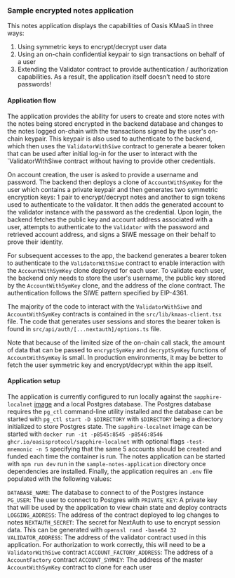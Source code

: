 ### Sample encrypted notes application

This notes application displays the capabilities of Oasis KMaaS in three ways:
1. Using symmetric keys to encrypt/decrypt user data
2. Using an on-chain confidential keypair to sign transactions on behalf of a user
3. Extending the Validator contract to provide authentication / authorization capabilities. As a result, the application itself
doesn't need to store passwords! 

#### Application flow

The application provides the ability for users to create and store notes with the notes being stored encrypted in the backend database
and changes to the notes logged on-chain with the transactions signed by the user's on-chain keypair. This keypair is also used to 
authenticate to the backend, which then uses the `ValidatorWithSiwe` contract to generate a bearer token that can be used after initial log-in
for the user to interact with the `ValidatorWithSiwe contract without having to provide other credentials. 

On account creation, the user is asked to provide a username and password. The backend then deploys a clone of `AccountWithSymKey` for the user
which contains a private keypair and then generates two symmetric encryption keys: 1 pair to encrypt/decrypt notes and another to sign tokens
used to authenticate to the validator. It then adds the generated account to the validator instance with the password as the credential. Upon login,
the backend fetches the public key and account address associated with a user, attempts to authenticate to the `Validator` with the password and retrieved
account address, and signs a SIWE message on their behalf to prove their identity.

For subsequent accesses to the app, the backend generates a bearer token to authenticate to the `ValidatorWithSiwe` contract to enable interaction
with the `AccountWithSymKey` clone deployed for each user. To validate each user, the backend only needs to store the user's username, the public key stored
by the `AccountWithSymKey` clone, and the address of the clone contract. The authentication follows the SIWE pattern specified by EIP-4361.

The majority of the code to interact with the `ValidatorWithSiwe` and `AccountWithSymKey` contracts is contained in the `src/lib/kmaas-client.tsx` file. The 
code that generates user sessions and stores the bearer token is found in `src/api/auth/[...nextauth]/options.ts` file. 

Note that because of the limited size of the on-chain call stack, the amount of data that can be passed to `encryptSymKey` and `decryptSymKey` functions of 
`AccountWithSymKey` is small. In production environments, it may be better to fetch the user symmetric key and encrypt/decrypt within the app itself.

#### Application setup

The application is currently configured to run locally against the `sapphire-localnet` [image](https://github.com/oasisprotocol/oasis-web3-gateway/tree/main/docker) 
and a local Postgres database. The Postgres database requires the `pg_ctl` command-line utility installed and the database can be started with
`pg_ctl start -D $DIRECTORY` with `$DIRECTORY` being a directory initialized to store Postgres state. The `sapphire-localnet` image can be started
with `docker run -it -p8545:8545 -p8546:8546 ghcr.io/oasisprotocol/sapphire-localnet` with optional flags `-test-mnemonic -n 5` specifying that the same
5 accounts should be created and funded each time the container is run. The notes application can be started with `npm run dev` run in the `sample-notes-application`
directory once dependencies are installed. Finally, the application requires an `.env` file populated with the following values:

`DATABASE_NAME`: The database to connect to of the Postgres instance
`PG_USER`: The user to connect to Postgres with
`PRIVATE_KEY`: A private key that will be used by the application to view chain state and deploy contracts
`LOGGING_ADDRESS`: The address of the contract deployed to log changes to notes
`NEXTAUTH_SECRET`: The secret for NextAuth to use to encrypt session data. This can be generated with `openssl rand -base64 32`
`VALIDATOR_ADDRESS`: The address of the validator contract used in this application. For authorization to work correctly, this will need to be 
a `ValidatorWithSiwe` contract
`ACCOUNT_FACTORY_ADDRESS`: The address of a `AccountFactory` contract
`ACCOUNT_SYMKEY`: The address of the master `AccountWithSymKey` contract to clone for each user
